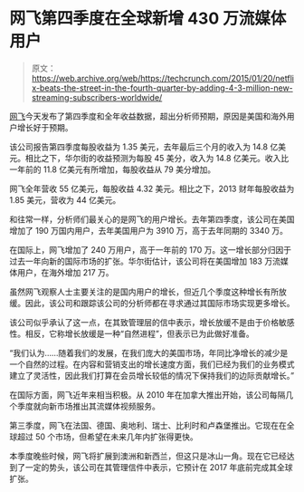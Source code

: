 # 网飞第四季度在全球新增 430 万流媒体用户 

> 原文：<https://web.archive.org/web/https://techcrunch.com/2015/01/20/netflix-beats-the-street-in-the-fourth-quarter-by-adding-4-3-million-new-streaming-subscribers-worldwide/>

[网飞](https://web.archive.org/web/20230201122226/http://www.netflix.com/)今天发布了第四季度和全年收益数据，超出分析师预期，原因是美国和海外用户增长好于预期。

该公司报告第四季度每股收益为 1.35 美元，去年最后三个月的收入为 14.8 亿美元。相比之下，华尔街的收益预测为每股 45 美分，收入为 14.8 亿美元。收入比一年前的 11.8 亿美元有所增加，每股收益从 79 美分增加。

网飞全年营收 55 亿美元，每股收益 4.32 美元。相比之下，2013 财年每股收益为 1.85 美元，营收为 44 亿美元。

和往常一样，分析师们最关心的是网飞的用户增长。去年第四季度，该公司在美国增加了 190 万国内用户，去年美国用户为 3910 万，高于去年同期的 3340 万。

在国际上，网飞增加了 240 万用户，高于一年前的 170 万。这一增长部分归因于过去一年向新的国际市场的扩张。华尔街估计，该公司将在美国增加 183 万流媒体用户，在海外增加 217 万。

虽然网飞观察人士主要关注的是国内用户的增长，但近几个季度这种增长有所放缓。因此，该公司和跟踪该公司的分析师都在寻求通过其国际市场实现更多增长。

该公司似乎承认了这一点，在其致管理层的信中表示，增长放缓不是由于价格敏感性。相反，它称增长放缓是一种“自然进程”，但表示已为此做好准备。

“我们认为……随着我们的发展，在我们庞大的美国市场，年同比净增长的减少是一个自然的过程。在内容和营销支出的增长速度方面，我们已经为我们的业务模式建立了灵活性，因此我们打算在会员增长较低的情况下保持我们的边际贡献增长。”

在国际方面，网飞近年来相当积极。从 2010 年在加拿大推出开始，该公司每隔几个季度就向新市场推出其流媒体视频服务。

第三季度，网飞在法国、德国、奥地利、瑞士、比利时和卢森堡推出。它现在在全球超过 50 个市场，但希望在未来几年内扩张得更快。

本季度晚些时候，网飞将扩展到澳洲和新西兰，但这只是冰山一角。现在它已经达到了一定的势头，该公司在其管理信件中表示，它预计在 2017 年底前完成其全球扩张。
